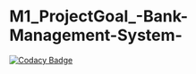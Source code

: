 # M1_ProjectGoal_-Bank-Management-System-
[![Codacy Badge](https://app.codacy.com/project/badge/Grade/f6a7aa4d53c44b748f971d03f1dadea8)](https://www.codacy.com/gh/Doki-Mani-1999/M1_BankingSystem_-Utility-/dashboard?utm_source=github.com&amp;utm_medium=referral&amp;utm_content=Doki-Mani-1999/M1_BankingSystem_-Utility-&amp;utm_campaign=Badge_Grade)

